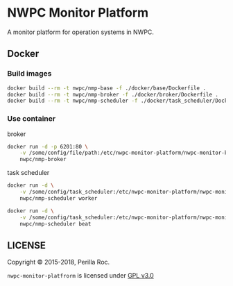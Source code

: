 # NWPC Monitor Platform

A monitor platform for operation systems in NWPC.

## Docker

### Build images

```bash
docker build --rm -t nwpc/nmp-base -f ./docker/base/Dockerfile .
docker build --rm -t nwpc/nmp-broker -f ./docker/broker/Dockerfile .
docker build --rm -t nwpc/nmp-scheduler -f ./docker/task_scheduler/Dockerfile .
```


### Use container

broker


```bash
docker run -d -p 6201:80 \
    -v /some/config/file/path:/etc/nwpc-monitor-platform/nwpc-monitor-broker/config.yaml \
    nwpc/nmp-broker
```

task scheduler

```bash
docker run -d \
    -v /some/config/task_scheduler:/etc/nwpc-monitor-platform/nwpc-monitor-task-scheduler
    nwpc/nmp-scheduler worker

docker run -d \
    -v /some/config/task_scheduler:/etc/nwpc-monitor-platform/nwpc-monitor-task-scheduler
    nwpc/nmp-scheduler beat
```

## LICENSE

Copyright &copy; 2015-2018, Perilla Roc.

`nwpc-monitor-platfrorm` is licensed under [GPL v3.0](LICENSE.md)